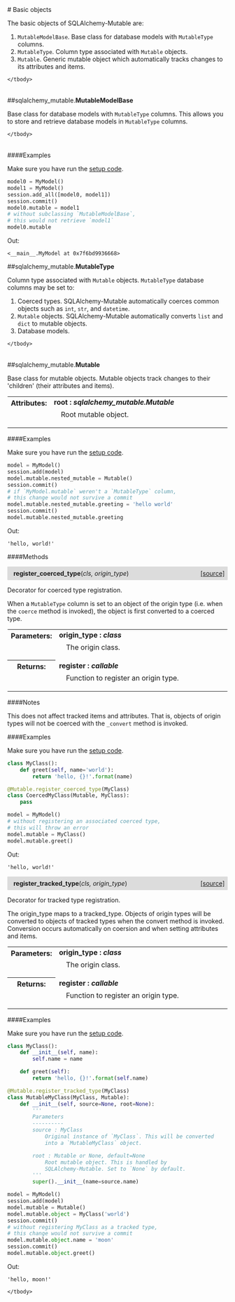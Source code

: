 <script src="https://cdn.mathjax.org/mathjax/latest/MathJax.js?config=TeX-AMS-MML_HTMLorMML" type="text/javascript"></script>

<link rel="stylesheet" href="https://assets.readthedocs.org/static/css/readthedocs-doc-embed.css" type="text/css" />

<style>
    a.src-href {
        float: right;
    }
    p.attr {
        margin-top: 0.5em;
        margin-left: 1em;
    }
    p.func-header {
        background-color: gainsboro;
        border-radius: 0.1em;
        padding: 0.5em;
        padding-left: 1em;
    }
    table.field-table {
        border-radius: 0.1em
    }
</style># Basic objects

The basic objects of SQLAlchemy-Mutable are:

1. `MutableModelBase`. Base class for database models with `MutableType`
columns.
2. `MutableType`. Column type associated with `Mutable` objects.
3. `Mutable`. Generic mutable object which automatically tracks changes to its
attributes and items.

<table class="docutils field-list field-table" frame="void" rules="none">
    <col class="field-name" />
    <col class="field-body" />
    <tbody valign="top">
        
    </tbody>
</table>



##sqlalchemy_mutable.**MutableModelBase**



Base class for database models with `MutableType` columns. This allows you to store and retrieve database models in `MutableType` columns.

<table class="docutils field-list field-table" frame="void" rules="none">
    <col class="field-name" />
    <col class="field-body" />
    <tbody valign="top">
        
    </tbody>
</table>

####Examples

Make sure you have run the [setup code](setup.md).

```python
model0 = MyModel()
model1 = MyModel()
session.add_all([model0, model1])
session.commit()
model0.mutable = model1
# without subclassing `MutableModelBase`,
# this would not retrieve `model1`
model0.mutable
```

Out:

```
<__main__.MyModel at 0x7f6bd9936668>
```



##sqlalchemy_mutable.**MutableType**



Column type associated with `Mutable` objects. `MutableType` database columns may be set to:

1. Coerced types. SQLAlchemy-Mutable automatically coerces common objects
such as `int`, `str`, and `datetime`.
2. `Mutable` objects. SQLAlchemy-Mutable automatically converts `list` and
`dict` to mutable objects.
3. Database models.

<table class="docutils field-list field-table" frame="void" rules="none">
    <col class="field-name" />
    <col class="field-body" />
    <tbody valign="top">
        
    </tbody>
</table>





##sqlalchemy_mutable.**Mutable**



Base class for mutable objects. Mutable objects track changes to their
'children' (their attributes and items).

<table class="docutils field-list field-table" frame="void" rules="none">
    <col class="field-name" />
    <col class="field-body" />
    <tbody valign="top">
        <tr class="field">
    <th class="field-name"><b>Attributes:</b></td>
    <td class="field-body" width="100%"><b>root : <i>sqlalchemy_mutable.Mutable</i></b>
<p class="attr">
    Root mutable object.
</p></td>
</tr>
    </tbody>
</table>

####Examples

Make sure you have run the [setup code](setup.md).

```python
model = MyModel()
session.add(model)
model.mutable.nested_mutable = Mutable()
session.commit()
# if `MyModel.mutable` weren't a `MutableType` column,
# this change would not survive a commit
model.mutable.nested_mutable.greeting = 'hello world'
session.commit()
model.mutable.nested_mutable.greeting
```

Out:

```
'hello, world!'
```

####Methods



<p class="func-header">
    <i></i> <b>register_coerced_type</b>(<i>cls, origin_type</i>) <a class="src-href" target="_blank" href="https://github.com/dsbowen/sqlalchemy-mutable/blob/master/sqlalchemy_mutable/mutable.py#L122">[source]</a>
</p>

Decorator for coerced type registration.

When a `MutableType` column is set to an object of the origin type
(i.e. when the `coerce` method is invoked), the object is first
converted to a coerced type.

<table class="docutils field-list field-table" frame="void" rules="none">
    <col class="field-name" />
    <col class="field-body" />
    <tbody valign="top">
        <tr class="field">
    <th class="field-name"><b>Parameters:</b></td>
    <td class="field-body" width="100%"><b>origin_type : <i>class</i></b>
<p class="attr">
    The origin class.
</p></td>
</tr>
<tr class="field">
    <th class="field-name"><b>Returns:</b></td>
    <td class="field-body" width="100%"><b>register : <i>callable</i></b>
<p class="attr">
    Function to register an origin type.
</p></td>
</tr>
    </tbody>
</table>

####Notes

This does not affect tracked items and attributes. That is, objects of
origin types will not be coerced with the `_convert` method is invoked.

####Examples

Make sure you have run the [setup code](setup.md).

```python
class MyClass():
    def greet(self, name='world'):
        return 'hello, {}!'.format(name)

@Mutable.register_coerced_type(MyClass)
class CoercedMyClass(Mutable, MyClass):
    pass

model = MyModel()
# without registering an associated coerced type,
# this will throw an error
model.mutable = MyClass()
model.mutable.greet()
```

Out:

```
'hello, world!'
```



<p class="func-header">
    <i></i> <b>register_tracked_type</b>(<i>cls, origin_type</i>) <a class="src-href" target="_blank" href="https://github.com/dsbowen/sqlalchemy-mutable/blob/master/sqlalchemy_mutable/mutable.py#L177">[source]</a>
</p>

Decorator for tracked type registration.

The origin_type maps to a tracked_type. Objects of origin types will be converted to objects of tracked types when the convert method is invoked. Conversion occurs automatically on coersion and when
setting attributes and items.

<table class="docutils field-list field-table" frame="void" rules="none">
    <col class="field-name" />
    <col class="field-body" />
    <tbody valign="top">
        <tr class="field">
    <th class="field-name"><b>Parameters:</b></td>
    <td class="field-body" width="100%"><b>origin_type : <i>class</i></b>
<p class="attr">
    The origin class.
</p></td>
</tr>
<tr class="field">
    <th class="field-name"><b>Returns:</b></td>
    <td class="field-body" width="100%"><b>register : <i>callable</i></b>
<p class="attr">
    Function to register an origin type.
</p></td>
</tr>
    </tbody>
</table>

####Examples

Make sure you have run the [setup code](setup.md).

```python
class MyClass():
    def __init__(self, name):
        self.name = name

    def greet(self):
        return 'hello, {}!'.format(self.name)

@Mutable.register_tracked_type(MyClass)
class MutableMyClass(MyClass, Mutable):
    def __init__(self, source=None, root=None):
        '''
        Parameters
        ----------
        source : MyClass
            Original instance of `MyClass`. This will be converted
            into a `MutableMyClass` object.

        root : Mutable or None, default=None
            Root mutable object. This is handled by
            SQLAlchemy-Mutable. Set to `None` by default.
        '''
        super().__init__(name=source.name)

model = MyModel()
session.add(model)
model.mutable = Mutable()
model.mutable.object = MyClass('world')
session.commit()
# without registering MyClass as a tracked type,
# this change would not survive a commit
model.mutable.object.name = 'moon'
session.commit()
model.mutable.object.greet()
```

Out:

```
'hello, moon!'
```



<table class="docutils field-list field-table" frame="void" rules="none">
    <col class="field-name" />
    <col class="field-body" />
    <tbody valign="top">
        
    </tbody>
</table>

